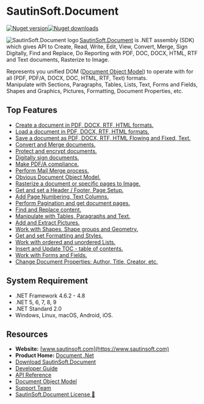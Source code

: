 # SautinSoft.Document

[![Nuget version](https://img.shields.io/nuget/v/SautinSoft.Document?style=for-the-badge)](https://www.nuget.org/packages/sautinsoft.document/)[![Nuget downloads](https://img.shields.io/nuget/dt/SautinSoft.Document?style=for-the-badge)](https://www.nuget.org/packages/sautinsoft.document/)

<img src="https://www.sautinsoft.com/media/github/d.png" alt="SautinSoft.Document logo" align="left" />

[SautinSoft.Document](https://sautinsoft.com/products/document/) is .NET assembly (SDK) which gives API to Create, Read, Write, Edit, View, Convert, Merge, Sign Digitally, Find and Replace, Do Reporting with PDF, DOC, DOCX, HTML, RTF and Text documents, Rasterize to Image.

Represents you unified DOM ([Document Object Model](https://sautinsoft.com/products/document/help/net/getting-started/document-object-model.php)) to operate with for all (PDF, PDF/A, DOCX, DOC, HTML, RTF, Text) formats.</br>
Manipulate with Sections, Paragraphs, Tables, Lists, Text, Forms and Fields, Shapes and Graphics, Pictures, Formatting, Document Properties, etc.</br>

## Top Features

+ [Create a document in PDF, DOCX, RTF, HTML formats.](https://sautinsoft.com/products/document/help/net/developer-guide/create-document.php)</br>
+ [Load a document in PDF, DOCX, RTF, HTML formats.](https://sautinsoft.com/products/document/help/net/developer-guide/load-document.php)</br>
+ [Save a document as PDF, DOCX, RTF, HTML Flowing and Fixed, Text.](https://sautinsoft.com/products/document/help/net/developer-guide/save-document.php)</br>
+ [Convert and Merge documents.](https://sautinsoft.com/products/document/help/net/developer-guide/convert-document.php)</br>
+ [Protect and encrypt documents.](https://sautinsoft.com/products/document/help/net/developer-guide/security-options-net-csharp-vb.php)</br>
+ [Digitally sign documents.](https://sautinsoft.com/products/document/help/net/developer-guide/digital-signature-net-csharp-vb.php)</br>
+ [Make PDF/A compliance.](https://sautinsoft.com/products/document/help/net/developer-guide/create-and-save-document-in-pdf-a-format-net-csharp-vb.php)</br>
+ [Perform Mail Merge process.](https://sautinsoft.com/products/document/help/net/developer-guide/mail-merge-simple-report-winforms-net-csharp-vb.php)</br>
+ [Obvious Document Object Model.](https://sautinsoft.com/products/document/help/net/getting-started/document-object-model.php)</br>
+ [Rasterize a document or specific pages to Image.](https://sautinsoft.com/products/document/help/net/developer-guide/rasterize-save-document-pages-as-picture-net-csharp-vb.php)</br>
+ [Get and set a Header / Footer, Page Setup.](https://sautinsoft.com/products/document/help/net/developer-guide/headersfooters.php)</br>
+ [Add Page Numbering, Text Columns.](https://sautinsoft.com/products/document/help/net/developer-guide/page-numbering.php)</br>
+ [Perform Pagination and get document pages.](https://sautinsoft.com/products/document/help/net/developer-guide/pagination.php)</br>
+ [Find and Replace content.](https://sautinsoft.com/products/document/help/net/developer-guide/insert-text-in-specific-page-after-specific-text-net-csharp-vb.php)</br>
+ [Manipulate with Tables, Paragraphs and Text.](https://sautinsoft.com/products/document/help/net/developer-guide/contentrange-manipulation.php)</br>
+ [Add and Extract Pictures.](https://sautinsoft.com/products/document/help/net/developer-guide/add-pictures.php)</br>
+ [Work with Shapes, Shape groups and Geometry.](https://sautinsoft.com/products/document/help/net/developer-guide/geometry.php)</br>
+ [Get and set Formatting and Styles.](https://sautinsoft.com/products/document/help/net/developer-guide/formatting-and-styles.php)</br>
+ [Work with ordered and unordered Lists.](https://sautinsoft.com/products/document/help/net/developer-guide/create-multilevel-list-in-docx-document-net-csharp-vb.php)</br>
+ [Insert and Update TOC - table of contents.](https://sautinsoft.com/products/document/help/net/developer-guide/update-table-of-contents-in-word-document-net-csharp-vb.php)</br>
+ [Work with Forms and Fields.](https://sautinsoft.com/products/document/help/net/developer-guide/forms-and-fields.php)</br>
+ [Change Document Properties: Author, Title, Creator, etc.](https://sautinsoft.com/products/document/help/net/developer-guide/document-properties-net-csharp-vb.php)</br>

## System Requirement

* .NET Framework 4.6.2 - 4.8
* .NET 5, 6, 7, 8, 9
* .NET Standard 2.0
* Windows, Linux, macOS, Android, iOS.

## Resources

+ **Website:** [www.sautinsoft.com](https://www.sautinsoft.com)
+ **Product Home:** [Document .Net](https://sautinsoft.com/products/document/)
+ [Download SautinSoft.Document](https://sautinsoft.com/products/document/download.php)
+ [Developer Guide](https://sautinsoft.com/products/document/help/net/developer-guide/create-document.php)
+ [API Reference](https://sautinsoft.com/products/document/help/net/api-reference/html/R_Project_Document__Net_-_API_Reference.htm)
+ [Document Object Model](https://sautinsoft.com/products/document/help/net/getting-started/document-object-model.php)
+ [Support Team](https://sautinsoft.com/support.php)
+ [SautinSoft.Document License 📝](https://sautinsoft.com/products/document/help/net/getting-started/agreement.php)
